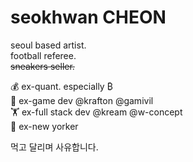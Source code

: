 # seokhwan CHEON

seoul based artist.\
football referee.\
~~sneakers seller.~~

💰 ex-quant. especially ₿\
👾 ex-game dev @krafton @gamivil\
🏋️ ex-full stack dev @kream @w-concept\
🗽 ex-new yorker

먹고 달리며 사유합니다.
